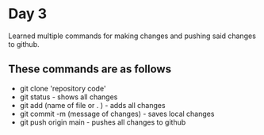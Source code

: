 # Day 3

Learned multiple commands for making changes and pushing said changes to github.

## **These commands are as follows**

+ git clone 'repository code'
+ git status - shows all changes
+ git add (name of file or . ) - adds all changes
+ git commit -m (message of changes) - saves local changes
+ git push origin main - pushes all changes to github
